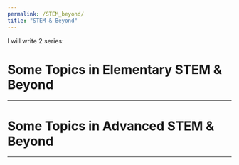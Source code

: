 ```yaml
---
permalink: /STEM_beyond/
title: "STEM & Beyond"
---
```


I will write 2 series:

Some Topics in Elementary STEM & Beyond
======

------

Some Topics in Advanced STEM & Beyond
======

------